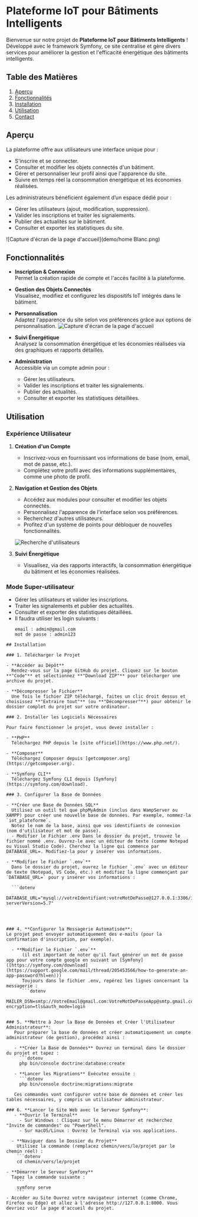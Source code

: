 # Plateforme IoT pour Bâtiments Intelligents

Bienvenue sur notre projet de **Plateforme IoT pour Bâtiments Intelligents** !  
Développé avec le framework Symfony, ce site centralise et gère divers services pour améliorer la gestion et l'efficacité énergétique des bâtiments intelligents.

## Table des Matières

1. [Aperçu](#aperçu)
2. [Fonctionnalités](#fonctionnalités)
3. [Installation](#installation)
4. [Utilisation](#utilisation)
5. [Contact](#contact)

## Aperçu

La plateforme offre aux utilisateurs une interface unique pour :
- S'inscrire et se connecter.
- Consulter et modifier les objets connectés d'un bâtiment.
- Gérer et personnaliser leur profil ainsi que l'apparence du site.
- Suivre en temps réel la consommation énergétique et les économies réalisées.

Les administrateurs bénéficient également d’un espace dédié pour :
- Gérer les utilisateurs (ajout, modification, suppression).
- Valider les inscriptions et traiter les signalements.
- Publier des actualités sur le bâtiment.
- Consulter et exporter les statistiques du site.

![Capture d'écran de la page d'accueil](demo/home Blanc.png)

## Fonctionnalités

- **Inscription & Connexion**  
  Permet la création rapide de compte et l'accès facilité à la plateforme.

- **Gestion des Objets Connectés**  
  Visualisez, modifiez et configurez les dispositifs IoT intégrés dans le bâtiment.

- **Personnalisation**  
  Adaptez l'apparence du site selon vos préférences grâce aux options de personnalisation.
  ![Capture d'écran de la page d'accueil](demo/demo.gif)

- **Suivi Énergétique**  
  Analysez la consommation énergétique et les économies réalisées via des graphiques et rapports détaillés.

- **Administration**  
  Accessible via un compte admin pour :
  - Gérer les utilisateurs.
  - Valider les inscriptions et traiter les signalements.
  - Publier des actualités.
  - Consulter et exporter les statistiques détaillées.

## Utilisation

### Expérience Utilisateur

1. **Création d'un Compte**
   - Inscrivez-vous en fournissant vos informations de base (nom, email, mot de passe, etc.).
   - Complétez votre profil avec des informations supplémentaires, comme une photo de profil.

2. **Navigation et Gestion des Objets**
   - Accédez aux modules pour consulter et modifier les objets connectés.
   - Personnalisez l'apparence de l'interface selon vos préférences.
   - Recherchez d'autres utilisateurs.
   - Profitez d'un système de points pour débloquer de nouvelles fonctionnalités.

   ![Recherche d'utilisateurs](demo/Recherche.png)

3. **Suivi Énergétique**
   - Visualisez, via des rapports interactifs, la consommation énergétique du bâtiment et les économies réalisées.


### Mode Super-utilisateur

- Gérer les utilisateurs et valider les inscriptions.
- Traiter les signalements et publier des actualités.
- Consulter et exporter des statistiques détaillées.
- Il faudra utiliser les login suivants :
  ```dotenv
  email : admin@gmail.com
  mot de passe : admin123
```
## Installation

### 1. Télécharger le Projet

- **Accéder au Dépôt**  
  Rendez-vous sur la page GitHub du projet. Cliquez sur le bouton **"Code"** et sélectionnez **"Download ZIP"** pour télécharger une archive du projet.

- **Décompresser le Fichier**  
  Une fois le fichier ZIP téléchargé, faites un clic droit dessus et choisissez **"Extraire tout"** (ou **"Décompresser"**) pour obtenir le dossier complet du projet sur votre ordinateur.

### 2. Installer les Logiciels Nécessaires

Pour faire fonctionner le projet, vous devez installer :

- **PHP**  
  Téléchargez PHP depuis le [site officiel](https://www.php.net/).

- **Composer**  
  Téléchargez Composer depuis [getcomposer.org](https://getcomposer.org).

- **Symfony CLI**  
  Téléchargez Symfony CLI depuis [Symfony](https://symfony.com/download).

### 3. Configurer la Base de Données

- **Créer une Base de Données SQL**  
  Utilisez un outil tel que phpMyAdmin (inclus dans WampServer ou XAMPP) pour créer une nouvelle base de données. Par exemple, nommez-la `iot_plateforme`.
  Notez le nom de la base, ainsi que vos identifiants de connexion (nom d'utilisateur et mot de passe).
  - Modifier le Fichier .env Dans le dossier du projet, trouvez le fichier nommé .env. Ouvrez-le avec un éditeur de texte (comme Notepad ou Visual Studio Code). Cherchez la ligne qui commence par DATABASE_URL=. Modifiez-la pour y insérer vos informations.

- **Modifier le Fichier `.env`**
  Dans le dossier du projet, ouvrez le fichier `.env` avec un éditeur de texte (Notepad, VS Code, etc.) et modifiez la ligne commençant par `DATABASE_URL=` pour y insérer vos informations :
  
  ```dotenv
  DATABASE_URL="mysql://votreIdentifiant:votreMotDePasse@127.0.0.1:3306/iot_plateforme?serverVersion=5.7"




### 4. **Configurer la Messagerie Automatisée**:
Le projet peut envoyer automatiquement des e-mails (pour la confirmation d'inscription, par exemple).

  - **Modifier le Fichier `.env`**
      (il est important de noter qu'il faut générer un mot de passe app pour votre compte google en suivant un [Symfony]([https://symfony.com/download](https://support.google.com/mail/thread/205453566/how-to-generate-an-app-password?hl=en)))
      Toujours dans le fichier .env, repérez les lignes concernant la messagerie :
      ```dotenv
      MAILER_DSN=smtp://VotreEmail@gmail.com:VotreMotDePasseApp@smtp.gmail.com:587?encryption=tls&auth_mode=login
      
    
### 5. **Mettre à Jour la Base de Données et Créer l'Utilisateur Administrateur**:
   Pour préparer la base de données et créer automatiquement un compte administrateur (de gestion), procédez ainsi :
   
   - **Créer la Base de Données** Ouvrez un terminal dans le dossier du projet et tapez :
     ```dotenv
     php bin/console doctrine:database:create
     
   - **Lancer les Migrations** Exécutez ensuite :
     ```dotenv
     php bin/console doctrine:migrations:migrate

   Ces commandes vont configurer votre base de données et créer les tables nécessaires, y compris un utilisateur administrateur.

### 6. **Lancer le Site Web avec le Serveur Symfony**:
   - **Ouvrir le Terminal**
     - Sur Windows : Cliquez sur le menu Démarrer et recherchez "Invite de commandes" ou "PowerShell".
     - Sur macOS/Linux : Ouvrez le Terminal via vos applications.

  - **Naviguer dans le Dossier du Projet**
    Utilisez la commande (remplacez chemin/vers/le/projet par le chemin réel) :
    ```dotenv
    cd chemin/vers/le/projet

- **Démarrer le Serveur Symfony**
  Tapez la commande suivante :
    ```
    symfony serve
    ```
- Accéder au Site Ouvrez votre navigateur internet (comme Chrome, Firefox ou Edge) et allez à l'adresse http://127.0.0.1:8000. Vous devriez voir la page d'accueil du projet.

    

